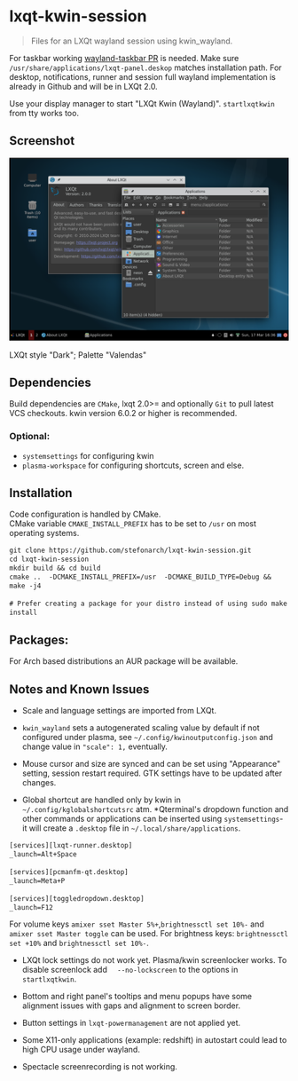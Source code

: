 # lxqt-kwin-session

>Files for an LXQt wayland session using kwin_wayland.

For taskbar working [wayland-taskbar PR](https://github.com/lxqt/lxqt-panel/pull/2031) is needed.
Make sure `/usr/share/applications/lxqt-panel.deskop`  matches installation path.
For desktop, notifications, runner and session full wayland implementation is already in Github and
will be in LXQt 2.0.

Use your display manager to start "LXQt Kwin (Wayland)".
`startlxqtkwin` from tty works too.

## Screenshot

![LXQt-kwin dark](lxqt-kwin.png)

LXQt style "Dark"; Palette "Valendas"

## Dependencies

Build dependencies are `CMake`, lxqt 2.0>= and optionally
`Git` to pull latest VCS checkouts. kwin version 6.0.2 or higher is recommended.

### Optional:

* `systemsettings` for configuring kwin
* `plasma-workspace` for configuring shortcuts, screen and else.


## Installation

Code configuration is handled by CMake.<br>
CMake variable `CMAKE_INSTALL_PREFIX` has to be set to `/usr` on most operating systems.

```
git clone https://github.com/stefonarch/lxqt-kwin-session.git
cd lxqt-kwin-session
mkdir build && cd build
cmake ..  -DCMAKE_INSTALL_PREFIX=/usr  -DCMAKE_BUILD_TYPE=Debug && make -j4

# Prefer creating a package for your distro instead of using sudo make install

```

## Packages:

For Arch based distributions an AUR package will be available.

## Notes and Known Issues

* Scale and language settings are imported from LXQt.

* `kwin_wayland` sets a autogenerated scaling value by default if not configured under plasma, see
`~/.config/kwinoutputconfig.json` and change value in `"scale": 1,` eventually.

* Mouse cursor and size are synced and can be set using "Appearance" setting,
session restart required. GTK settings have to be updated after changes.

* Global shortcut are handled only by kwin in `~/.config/kglobalshortcutsrc` atm.
  *Qterminal's dropdown function and other commands or applications can be inserted using
`systemsettings`- it will create a `.desktop` file in `~/.local/share/applications`.

```
[services][lxqt-runner.desktop]
_launch=Alt+Space

[services][pcmanfm-qt.desktop]
_launch=Meta+P

[services][toggledropdown.desktop]
_launch=F12

```
For volume keys `amixer sset Master 5%+`,`brightnessctl set 10%-` and
  `amixer sset Master toggle` can be used.
For brightness keys: `brightnessctl set +10%` and `brightnessctl set 10%-`.

* LXQt lock settings do not work yet. Plasma/kwin  screenlocker works. To disable
screenlock add `  --no-lockscreen` to the options in `startlxqtkwin`.

* Bottom and right panel's tooltips and menu popups have some alignment issues
with gaps and alignment to screen border.

* Button settings in `lxqt-powermanagement` are not applied yet.
  
* Some X11-only applications (example: redshift) in autostart
  could lead to high CPU usage under wayland.
  
* Spectacle screenrecording is not working.

[AUR]:                    https://aur.archlinux.org/packages/lxqt-kwin-session-git
